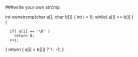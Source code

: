 ###write your own strcmp 

int ownstrcmp(char a[], char b[])
{
   int i = 0;
   while( a[i] == b[i] )  
   {

      if( a[i] == '\0' ) 
        return 0;
      ++i;
   }
   return  ( a[i] < b[i]) ? 1 : -1;
}
